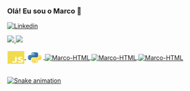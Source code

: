 ### Olá! Eu sou o Marco 👋 
 
 [![Linkedin](https://img.shields.io/badge/LinkedIn-0077B5?style=for-the-badge&logo=linkedin&logoColor=white)](https://www.linkedin.com/in/marco-aur%C3%A9lio-parra-claro-523362226/)
 
 
 <div>
  <a href="https://github.com/MarcoooMp">
  <img height="180em" src="https://github-readme-stats.vercel.app/api?username=MarcoooMp&show_icons=true&theme=dracula&include_all_commits=true&count_private=true"/>
  <img height="180em" src="https://github-readme-stats.vercel.app/api/top-langs/?username=MarcoooMp&layout=compact&langs_count=7&theme=dracula"/>
</div>
 <div style="display: inline_block"><br>
  <img align="center" alt="Rafa-Js" height="30" width="40" src="https://raw.githubusercontent.com/devicons/devicon/master/icons/javascript/javascript-plain.svg">
  <img align="center" alt="Rafa-Python" height="30" width="40" src="https://raw.githubusercontent.com/devicons/devicon/master/icons/python/python-original.svg">
  <img align="center" alt= "Marco-HTML" height ="30" width="40" src="https://img.shields.io/badge/HTML-239120?style=for-the-badge&logo=html5&logoColor=white">
  <img align="center" alt= "Marco-HTML" height ="30" width="40" src="https://img.shields.io/badge/HTML5-E34F26?style=for-the-badge&logo=html5&logoColor=white">
  <img align="center" alt= "Marco-HTML" height ="30" width="40" src="https://img.shields.io/badge/Windows-0078D6?style=for-the-badge&logo=windows&logoColor=white">
</div>

 

  ##
 ![Snake animation](https://github.com/MarcooMp/MarcoooMp/blob/output/github-contribution-grid-snake.svg)
 
 
